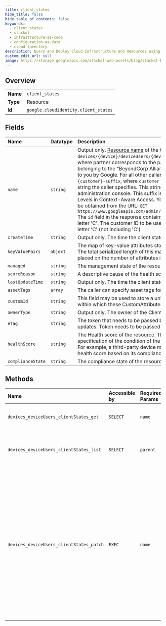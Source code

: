 ```yaml
---
title: client_states
hide_title: false
hide_table_of_contents: false
keywords:
  - client_states
  - stackql
  - infrastructure-as-code
  - configuration-as-data
  - cloud inventory
description: Query and Deploy Cloud Infrastructure and Resources using SQL
custom_edit_url: null
image: https://storage.googleapis.com/stackql-web-assets/blog/stackql-blog-post-featured-image.png
---
```

  
    

## Overview
<table><tbody>
<tr><td><b>Name</b></td><td><code>client_states</code></td></tr>
<tr><td><b>Type</b></td><td>Resource</td></tr>
<tr><td><b>Id</b></td><td><code>google.cloudidentity.client_states</code></td></tr>
</tbody></table>

## Fields
| Name | Datatype | Description |
|:-----|:---------|:------------|
| `name` | `string` | Output only. [Resource name](https://cloud.google.com/apis/design/resource_names) of the ClientState in format: `devices/{device}/deviceUsers/{device_user}/clientState/{partner}`, where partner corresponds to the partner storing the data. For partners belonging to the "BeyondCorp Alliance", this is the partner ID specified to you by Google. For all other callers, this is a string of the form: `{customer}-suffix`, where `customer` is your customer ID. The *suffix* is any string the caller specifies. This string will be displayed verbatim in the administration console. This suffix is used in setting up Custom Access Levels in Context-Aware Access. Your organization's customer ID can be obtained from the URL: `GET https://www.googleapis.com/admin/directory/v1/customers/my_customer` The `id` field in the response contains the customer ID starting with the letter 'C'. The customer ID to be used in this API is the string after the letter 'C' (not including 'C') |
| `createTime` | `string` | Output only. The time the client state data was created. |
| `keyValuePairs` | `object` | The map of key-value attributes stored by callers specific to a device. The total serialized length of this map may not exceed 10KB. No limit is placed on the number of attributes in a map. |
| `managed` | `string` | The management state of the resource as specified by the API client. |
| `scoreReason` | `string` | A descriptive cause of the health score. |
| `lastUpdateTime` | `string` | Output only. The time the client state data was last updated. |
| `assetTags` | `array` | The caller can specify asset tags for this resource |
| `customId` | `string` | This field may be used to store a unique identifier for the API resource within which these CustomAttributes are a field. |
| `ownerType` | `string` | Output only. The owner of the ClientState |
| `etag` | `string` | The token that needs to be passed back for concurrency control in updates. Token needs to be passed back in UpdateRequest |
| `healthScore` | `string` | The Health score of the resource. The Health score is the callers specification of the condition of the device from a usability point of view. For example, a third-party device management provider may specify a health score based on its compliance with organizational policies. |
| `complianceState` | `string` | The compliance state of the resource as specified by the API client. |
## Methods
| Name | Accessible by | Required Params | Description |
|:-----|:--------------|:----------------|:------------|
| `devices_deviceUsers_clientStates_get` | `SELECT` | `name` | Gets the client state for the device user |
| `devices_deviceUsers_clientStates_list` | `SELECT` | `parent` | Lists the client states for the given search query. |
| `devices_deviceUsers_clientStates_patch` | `EXEC` | `name` | Updates the client state for the device user **Note**: This method is available only to customers who have one of the following SKUs: Enterprise Standard, Enterprise Plus, Enterprise for Education, and Cloud Identity Premium |
